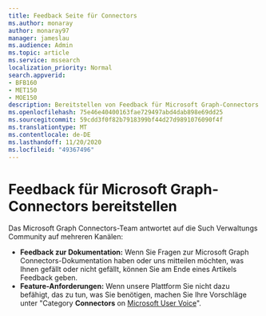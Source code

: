 ```yaml
---
title: Feedback Seite für Connectors
ms.author: monaray
author: monaray97
manager: jameslau
ms.audience: Admin
ms.topic: article
ms.service: mssearch
localization_priority: Normal
search.appverid:
- BFB160
- MET150
- MOE150
description: Bereitstellen von Feedback für Microsoft Graph-Connectors
ms.openlocfilehash: 75e46e40400163fae729497abd4dab898e69dd25
ms.sourcegitcommit: 59cdd3f0f82b7918399bf44d27d9891076090f4f
ms.translationtype: MT
ms.contentlocale: de-DE
ms.lasthandoff: 11/20/2020
ms.locfileid: "49367496"
---
```

# <a name="provide-feedback-for-microsoft-graph-connectors"></a>Feedback für Microsoft Graph-Connectors bereitstellen

Das Microsoft Graph Connectors-Team antwortet auf die Such Verwaltungs Community auf mehreren Kanälen:

* **Feedback zur Dokumentation:** Wenn Sie Fragen zur Microsoft Graph Connectors-Dokumentation haben oder uns mitteilen möchten, was Ihnen gefällt oder nicht gefällt, können Sie am Ende eines Artikels Feedback geben.
* **Feature-Anforderungen:** Wenn unsere Plattform Sie nicht dazu befähigt, das zu tun, was Sie benötigen, machen Sie Ihre Vorschläge unter "Category **Connectors** on [Microsoft User Voice](https://microsoftsearch.uservoice.com/forums/926998-connectors)".
